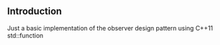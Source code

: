 Introduction
------------

Just a basic implementation of the observer design pattern using C++11 std::function

